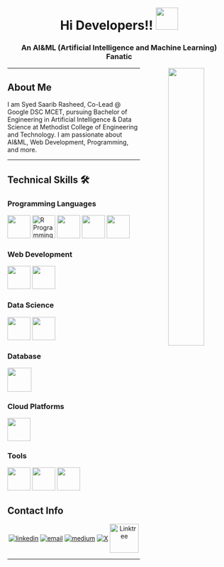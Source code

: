 <h1 align="center">Hi Developers!! <img src="https://media.tenor.com/images/22f42c11b612b041b4038573dca18a2d/tenor.gif" width="50px"></h1>

<h3 align="center">An AI&ML (Artificial Intelligence and Machine Learning) Fanatic</h3>

<p align="center">
  <img align="right" width="40%" src="https://s3.central-1.russmedia.com/vertical-ro-f646bd5a/large/20190918/0953/9c68b5aa5de79a395136e868c1bfd095.jpg">
</p>

<hr>

## About Me

I am Syed Saarib Rasheed, Co-Lead @ Google DSC MCET, pursuing Bachelor of Engineering in Artificial Intelligence & Data Science at Methodist College of Engineering and Technology. I am passionate about AI&ML, Web Development, Programming, and more.

<hr>

## Technical Skills 🛠

### Programming Languages
<span style="display: inline-block;">
  <img src="https://img.icons8.com/color/48/000000/python.png" width="52px">
  <img src="https://www.r-project.org/logo/Rlogo.png" width="52px" alt="R Programming">
  <img src="https://img.icons8.com/color/48/000000/c-programming.png" width="52px">
  <img src="https://img.icons8.com/color/48/000000/c-plus-plus-logo.png" width="52px">
  <img src="https://img.icons8.com/color/48/000000/java-coffee-cup-logo.png" width="52px"> 
</span>

### Web Development
<span style="display: inline-block;">
  <img src="https://img.icons8.com/color/48/000000/html-5--v1.png" width="52px">
  <img src="https://img.icons8.com/color/48/000000/css3.png" width="52px">
</span>

### Data Science
<span style="display: inline-block;">
  <img src="https://img.icons8.com/color/48/000000/numpy.png" width="52px">
  <img src="https://img.icons8.com/color/48/000000/pandas.png" width="52px">
</span>

### Database
<span style="display: inline-block;">
  <img src="https://img.icons8.com/color/48/000000/oracle-logo.png" width="54px">
</span>


### Cloud Platforms
<img src="https://img.icons8.com/color/48/000000/google-cloud.png" width="52px">

### Tools
<span style="display: inline-block;">
  <img src="https://img.icons8.com/color/48/000000/tableau-software.png" width="52px">
  <img src="https://img.icons8.com/color/48/000000/canva.png" width="52px">
  <img src="https://img.icons8.com/color/48/000000/microsoft-excel-2019--v1.png" width="52px">
</span>

## Contact Info

<p align="center">
  <a href="https://www.linkedin.com/in/syedsaarib/"><img align="center" src="https://img.icons8.com/color/96/000000/linkedin.png" alt="linkedin"/></a>
  <a href="mailto:saarib2405@gmail.com"><img align="center" src="https://img.icons8.com/color/96/000000/gmail.png" alt="email"/></a>
  <a href="https://medium.com/@saarib2405"><img align="center" src="https://img.icons8.com/color/96/000000/medium-logo.png" alt="medium"/></a>
  <a href="https://x.com/SSaaribR" target="_blank"><img align="center" src="https://www.freepnglogos.com/images/twitter-x-logo-42554.html" alt="X"></a>
  <a href="https://linktr.ee/saarib" target="_blank"><img align="center" src="https://img.icons8.com/color/96/000000/linktree.png" alt="Linktree" height="65" width="65"></a>
</p>

<hr>
